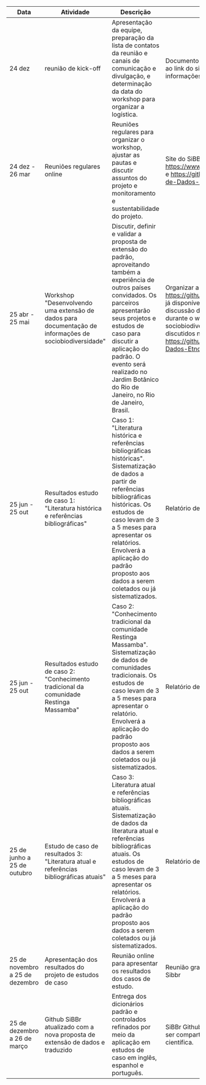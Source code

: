 | Data | Atividade | Descrição | Entregável |
| --- | --- | --- | --- |
| 24 dez | reunião de kick-off | Apresentação da equipe, preparação da lista de contatos da reunião e canais de comunicação e divulgação, e determinação da data do workshop para organizar a logística.| Documento resumo da reunião e acesso ao link do site do SiBBr onde as informações serão divulgadas. |
| 24 dez - 26 mar | Reuniões regulares online | Reuniões regulares para organizar o workshop, ajustar as pautas e discutir assuntos do projeto e monitoramento e sustentabilidade do projeto. | Site do SiBBr atualizado. https://www.sibbr.gov.br/page/cesp.html e https://github.com/edalcin/Estrutura-de-Dados-Etnobotanicos |
| 25 abr - 25 mai | Workshop "Desenvolvendo uma extensão de dados para documentação de informações de sociobiodiversidade" | Discutir, definir e validar a proposta de extensão do padrão, aproveitando também a experiência de outros países convidados. Os parceiros apresentarão seus projetos e estudos de caso para discutir a aplicação do padrão. O evento será realizado no Jardim Botânico do Rio de Janeiro, no Rio de Janeiro, Brasil. | Organizar a plataforma GitHub em https://github.com/sibbr/DarwinCoreBrasil já disponível e criar uma nova para discussão dos termos identificados durante o workshop para dados de sociobiodiversidade. Os padrões serão discutidos no github - https://github.com/edalcin/Estrutura-de-Dados-Etnobotanicos |
| 25 jun - 25 out | Resultados estudo de caso 1: "Literatura histórica e referências bibliográficas" | Caso 1: "Literatura histórica e referências bibliográficas históricas". Sistematização de dados a partir de referências bibliográficas históricas. Os estudos de caso levam de 3 a 5 meses para apresentar os relatórios. Envolverá a aplicação do padrão proposto aos dados a serem coletados ou já sistematizados. | Relatório de resultados e discussão. |
| 25 jun - 25 out | Resultados estudo de caso 2: "Conhecimento tradicional da comunidade Restinga Massamba" | Caso 2: "Conhecimento tradicional da comunidade Restinga Massamba". Sistematização de dados de comunidades tradicionais. Os estudos de caso levam de 3 a 5 meses para apresentar o relatório. Envolverá a aplicação do padrão proposto aos dados a serem coletados ou já sistematizados. | Relatório de resultados e discussão. |
| 25 de junho a 25 de outubro | Estudo de caso de resultados 3: "Literatura atual e referências bibliográficas atuais" | Caso 3: Literatura atual e referências bibliográficas atuais. Sistematização de dados da literatura atual e referências bibliográficas atuais. Os estudos de caso levam de 3 a 5 meses para apresentar os relatórios. Envolverá a aplicação do padrão proposto aos dados a serem coletados ou já sistematizados. | Relatório de resultados e discussão. |
| 25 de novembro a 25 de dezembro | Apresentação dos resultados do projeto de estudos de caso | Reunião online para apresentar os resultados dos casos de estudo. | Reunião gravada publicada no site do Sibbr |
| 25 de dezembro a 26 de março | Github SiBBr atualizado com a nova proposta de extensão de dados e traduzido | Entrega dos dicionários padrão e controlados refinados por meio da aplicação em estudos de caso em inglês, espanhol e português. | SiBBr Github atualizado e traduzido para ser compartilhado com a comunidade científica. |
